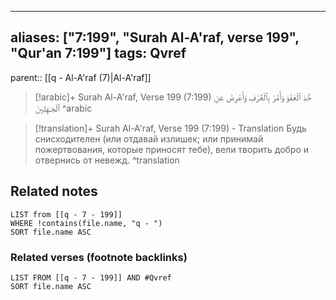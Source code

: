 
---
aliases: ["7:199", "Surah Al-A'raf, verse 199", "Qur'an 7:199"]
tags: Qvref
---

parent:: [[q - Al-A'raf (7)|Al-A'raf]]

> [!arabic]+ Surah Al-A'raf, Verse 199 (7:199)
> <span class="quran-arabic">خُذِ ٱلْعَفْوَ وَأْمُرْ بِٱلْعُرْفِ وَأَعْرِضْ عَنِ ٱلْجَـٰهِلِينَ</span>
^arabic

> [!translation]+ Surah Al-A'raf, Verse 199 (7:199) - Translation
> Будь снисходителен (или отдавай излишек; или принимай пожертвования, которые приносят тебе), вели творить добро и отвернись от невежд.
^translation



## Related notes
```dataview
LIST from [[q - 7 - 199]]
WHERE !contains(file.name, "q - ")
SORT file.name ASC
```

### Related verses (footnote backlinks)
```dataview
LIST FROM [[q - 7 - 199]] AND #Qvref
SORT file.name ASC
```

